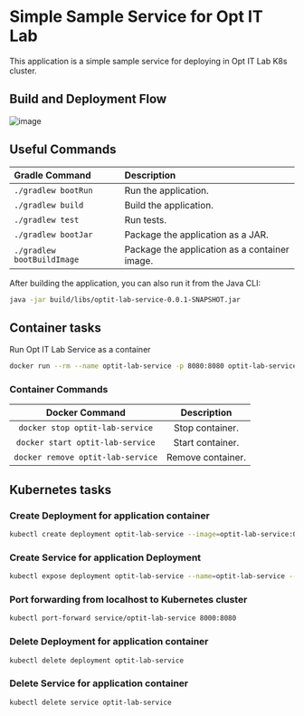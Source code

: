 # Simple Sample Service for Opt IT Lab

This application is a simple sample service for deploying in Opt IT Lab K8s cluster.

## Build and Deployment Flow
![image](https://github.com/optit-cloud-team/optit-lab-service/assets/15092596/0e14ad24-010d-4595-b3ce-6d16716eb670)

## Useful Commands

| Gradle Command	         | Description                                   |
|:---------------------------|:----------------------------------------------|
| `./gradlew bootRun`        | Run the application.                          |
| `./gradlew build`          | Build the application.                        |
| `./gradlew test`           | Run tests.                                    |
| `./gradlew bootJar`        | Package the application as a JAR.             |
| `./gradlew bootBuildImage` | Package the application as a container image. |

After building the application, you can also run it from the Java CLI:

```bash
java -jar build/libs/optit-lab-service-0.0.1-SNAPSHOT.jar
```

## Container tasks

Run Opt IT Lab Service as a container

```bash
docker run --rm --name optit-lab-service -p 8080:8080 optit-lab-service:0.0.1-SNAPSHOT
```

### Container Commands

| Docker Command	              | Description       |
|:-------------------------------:|:-----------------:|
| `docker stop optit-lab-service`   | Stop container.   |
| `docker start optit-lab-service`  | Start container.  |
| `docker remove optit-lab-service` | Remove container. |

## Kubernetes tasks

### Create Deployment for application container

```bash
kubectl create deployment optit-lab-service --image=optit-lab-service:0.0.1-SNAPSHOT
```

### Create Service for application Deployment

```bash
kubectl expose deployment optit-lab-service --name=optit-lab-service --port=8080
```

### Port forwarding from localhost to Kubernetes cluster

```bash
kubectl port-forward service/optit-lab-service 8000:8080
```

### Delete Deployment for application container

```bash
kubectl delete deployment optit-lab-service
```

### Delete Service for application container

```bash
kubectl delete service optit-lab-service
```
